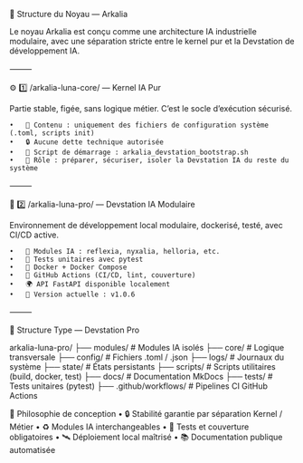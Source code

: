 🧬 Structure du Noyau — Arkalia

Le noyau Arkalia est conçu comme une architecture IA industrielle modulaire, avec une séparation stricte entre le kernel pur et la Devstation de développement IA.

⸻

⚙️ 1️⃣ /arkalia-luna-core/ — Kernel IA Pur

Partie stable, figée, sans logique métier. C’est le socle d’exécution sécurisé.

	•	📁 Contenu : uniquement des fichiers de configuration système (.toml, scripts init)
	•	🔒 Aucune dette technique autorisée
	•	🚀 Script de démarrage : arkalia_devstation_bootstrap.sh
	•	🧱 Rôle : préparer, sécuriser, isoler la Devstation IA du reste du système

⸻

🧠 2️⃣ /arkalia-luna-pro/ — Devstation IA Modulaire

Environnement de développement local modulaire, dockerisé, testé, avec CI/CD active.

	•	🧩 Modules IA : reflexia, nyxalia, helloria, etc.
	•	🧪 Tests unitaires avec pytest
	•	🐳 Docker + Docker Compose
	•	🚦 GitHub Actions (CI/CD, lint, couverture)
	•	🌍 API FastAPI disponible localement
	•	🔖 Version actuelle : v1.0.6

⸻

📁 Structure Type — Devstation Pro

arkalia-luna-pro/
├── modules/               # Modules IA isolés
├── core/                  # Logique transversale
├── config/                # Fichiers .toml / .json
├── logs/                  # Journaux du système
├── state/                 # États persistants
├── scripts/               # Scripts utilitaires (build, docker, test)
├── docs/                  # Documentation MkDocs
├── tests/                 # Tests unitaires (pytest)
├── .github/workflows/     # Pipelines CI GitHub Actions

🧩 Philosophie de conception
	•	🔒 Stabilité garantie par séparation Kernel / Métier
	•	♻️ Modules IA interchangeables
	•	🧪 Tests et couverture obligatoires
	•	🛰 Déploiement local maîtrisé
	•	📚 Documentation publique automatisée
    